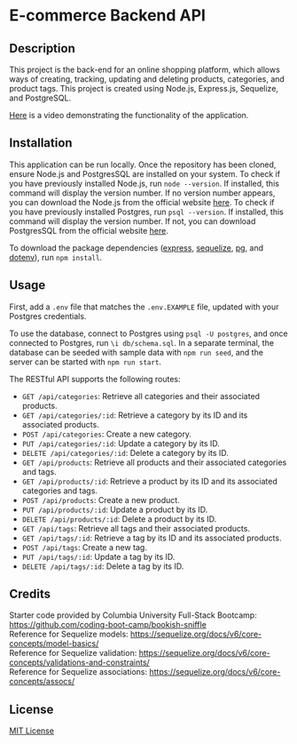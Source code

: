 # E-commerce Backend API

## Description

This project is the back-end for an online shopping platform, which allows ways of creating, tracking, updating and deleting products, categories, and product tags. This project is created using Node.js, Express.js, Sequelize, and PostgreSQL.

[Here]() is a video demonstrating the functionality of the application.

## Installation

This application can be run locally. Once the repository has been cloned, ensure Node.js and PostgresSQL are installed on your system. To check if you have previously installed Node.js, run `node --version`. If installed, this command will display the version number. If no version number appears, you can download the Node.js from the official website [here](https://nodejs.org/en/download/package-manager). To check if you have previously installed Postgres, run `psql --version`. If installed, this command will display the version number. If not, you can download PostgresSQL from the official website [here](https://www.postgresql.org/download/).

To download the package dependencies ([express](https://expressjs.com/), [sequelize](https://sequelize.org/), [pg](https://www.npmjs.com/package/pg), and [dotenv](https://www.npmjs.com/package/dotenv)), run `npm install`.

## Usage

First, add a `.env` file that matches the `.env.EXAMPLE` file, updated with your Postgres credentials.

To use the database, connect to Postgres using `psql -U postgres`, and once connected to Postgres, run `\i db/schema.sql`. In a separate terminal, the database can be seeded with sample data with `npm run seed`, and the server can be started with `npm run start`.

The RESTful API supports the following routes:
- `GET /api/categories`: Retrieve all categories and their associated products.
- `GET /api/categories/:id`: Retrieve a category by its ID and its associated products.
- `POST /api/categories`: Create a new category.
- `PUT /api/categories/:id`: Update a category by its ID.
- `DELETE /api/categories/:id`: Delete a category by its ID.
- `GET /api/products`: Retrieve all products and their associated categories and tags.
- `GET /api/products/:id`: Retrieve a product by its ID and its associated categories and tags.
- `POST /api/products`: Create a new product.
- `PUT /api/products/:id`: Update a product by its ID.
- `DELETE /api/products/:id`: Delete a product by its ID.
- `GET /api/tags`: Retrieve all tags and their associated products.
- `GET /api/tags/:id`: Retrieve a tag by its ID and its associated products.
- `POST /api/tags`: Create a new tag.
- `PUT /api/tags/:id`: Update a tag by its ID.
- `DELETE /api/tags/:id`: Delete a tag by its ID.

## Credits

Starter code provided by Columbia University Full-Stack Bootcamp: https://github.com/coding-boot-camp/bookish-sniffle <br>
Reference for Sequelize models: https://sequelize.org/docs/v6/core-concepts/model-basics/ <br>
Reference for Sequelize validation: https://sequelize.org/docs/v6/core-concepts/validations-and-constraints/ <br>
Reference for Sequelize associations: https://sequelize.org/docs/v6/core-concepts/assocs/


## License

[MIT License](https://opensource.org/license/mit)